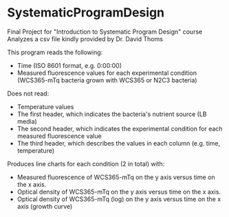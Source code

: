 # SystematicProgramDesign
Final Project for "Introduction to Systematic Program Design" course
Analyzes a csv file kindly provided by Dr. David Thoms

This program reads the following:
- Time (ISO 8601 format, e.g. 0:00:00)
- Measured fluorescence values for each experimental condition
  (WCS365-mTq bacteria grown with WCS365 or N2C3 bacteria)
    
Does not read:
- Temperature values
- The first header, which indicates the bacteria's nutrient source (LB media)
- The second header, which indicates the experimental condition for each measured fluorescence value
- The third header, which describes the values in each column (e.g. time, temperature)

Produces line charts for each condition (2 in total) with:
- Measured fluorescence of WCS365-mTq on the y axis versus time on the x axis.
- Optical density of WCS365-mTq on the y axis versus time on the x axis.
- Optical density of WCS365-mTq (log) on the y axis versus time on the x axis (growth curve)
